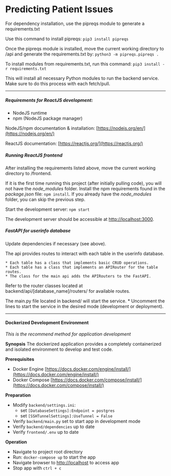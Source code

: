 # Predicting Patient Issues

For dependency installation, use the pipreqs module to generate a requirements.txt

Use this command to install pipreqs:
`pip3 install pipreqs`

Once the pipreqs module is installed, move the current working directory to /api and generate the requirements.txt by:
`python3 -m pipreqs.pipreqs .`

To install modules from requirements.txt, run this command:
`pip3 install -r requirements.txt`

This will install all necessary Python modules to run the backend service. Make sure to do this process with each fetch/pull.

---

##### Requirements for ReactJS development:

- NodeJS runtime
- npm (NodeJS package manager)

NodeJS/npm documentation & installation: [https://nodejs.org/en/](https://nodejs.org/en/)

ReactJS documentation: [https://reactjs.org/](https://reactjs.org/)

##### Running ReactJS frontend

After installing the requirements listed above, move the current working directory to /frontend.

If it is the first time running this project (after initially pulling code), you will not have the _node_modules_ folder. Install the npm requirements found in the _package.json_ file: `npm install`. If you already have the _node_modules_ folder, you can skip the previous step.

Start the development server: `npm start`

The development server should be accessible at [http://localhost:3000](http://localhost:3000).

##### FastAPI for userinfo database

Update dependencies if necessary (see above).

The api provides routes to interact with each table in the userinfo database.

    * Each table has a class that implements basic CRUD operations.
    * Each table has a class that implements an APIRouter for the table routes.
    * The class for the main api adds the APIRouters to the FastAPI.

Refer to the router classes located at backend/api/[database_name]/routers/ for available routes.

The main.py file located in backend/ will start the service.
    * Uncomment the lines to start the service in the desired mode (development or deployment).

---

#### Dockerized Development Environment

*This is the recommend method for application development*

**Synopsis**
The dockerized application provides a completely containerized and isolated environment to develop and test code.

**Prerequisites**
- Docker Engine [https://docs.docker.com/engine/install/](https://docs.docker.com/engine/install/)
- Docker Compose [https://docs.docker.com/compose/install/](https://docs.docker.com/compose/install/)

**Preparation**
- Modify `backend/settings.ini`:
    - set `[DatabaseSettings]:Endpoint = postgres`
    - set `[SSHTunnelSettings]:UseTunnel = False`
- Verify `backend/main.py` set to start app in development mode
- Verify `backend/dependencies` up to date
- Verify `frontend/.env` up to date

**Operation**
- Navigate to project root directory
- Run: `docker-compose up` to start the app
- Navigate browser to [http://localhost](http://localhost) to access app
- Stop app with `ctrl + c` 

